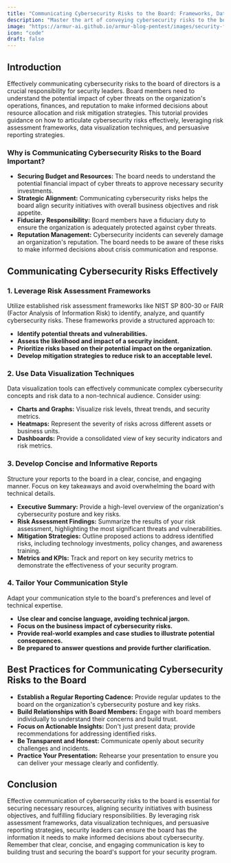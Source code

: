 ```yaml
---
title: "Communicating Cybersecurity Risks to the Board: Frameworks, Data Visualization & Effective Reporting"
description: "Master the art of conveying cybersecurity risks to the board of directors using risk assessment frameworks, compelling data visualization techniques, and persuasive reporting strategies."
image: "https://armur-ai.github.io/armur-blog-pentest/images/security-fundamentals.png"
icon: "code"
draft: false
---
```

## Introduction

Effectively communicating cybersecurity risks to the board of directors is a crucial responsibility for security leaders.  Board members need to understand the potential impact of cyber threats on the organization's operations, finances, and reputation to make informed decisions about resource allocation and risk mitigation strategies. This tutorial provides guidance on how to articulate cybersecurity risks effectively, leveraging risk assessment frameworks, data visualization techniques, and persuasive reporting strategies.

### Why is Communicating Cybersecurity Risks to the Board Important?

*   **Securing Budget and Resources:** The board needs to understand the potential financial impact of cyber threats to approve necessary security investments.
*   **Strategic Alignment:** Communicating cybersecurity risks helps the board align security initiatives with overall business objectives and risk appetite.
*   **Fiduciary Responsibility:** Board members have a fiduciary duty to ensure the organization is adequately protected against cyber threats.
*   **Reputation Management:**  Cybersecurity incidents can severely damage an organization's reputation. The board needs to be aware of these risks to make informed decisions about crisis communication and response.

## Communicating Cybersecurity Risks Effectively

### 1. Leverage Risk Assessment Frameworks

Utilize established risk assessment frameworks like NIST SP 800-30 or FAIR (Factor Analysis of Information Risk) to identify, analyze, and quantify cybersecurity risks. These frameworks provide a structured approach to:

*   **Identify potential threats and vulnerabilities.**
*   **Assess the likelihood and impact of a security incident.**
*   **Prioritize risks based on their potential impact on the organization.**
*   **Develop mitigation strategies to reduce risk to an acceptable level.**

### 2. Use Data Visualization Techniques

Data visualization tools can effectively communicate complex cybersecurity concepts and risk data to a non-technical audience.  Consider using:

*   **Charts and Graphs:**  Visualize risk levels, threat trends, and security metrics.
*   **Heatmaps:**  Represent the severity of risks across different assets or business units.
*   **Dashboards:**  Provide a consolidated view of key security indicators and risk metrics.

### 3. Develop Concise and Informative Reports

Structure your reports to the board in a clear, concise, and engaging manner. Focus on key takeaways and avoid overwhelming the board with technical details. 

*   **Executive Summary:** Provide a high-level overview of the organization's cybersecurity posture and key risks.
*   **Risk Assessment Findings:**  Summarize the results of your risk assessment, highlighting the most significant threats and vulnerabilities.
*   **Mitigation Strategies:** Outline proposed actions to address identified risks, including technology investments, policy changes, and awareness training.
*   **Metrics and KPIs:**  Track and report on key security metrics to demonstrate the effectiveness of your security program.

### 4. Tailor Your Communication Style

Adapt your communication style to the board's preferences and level of technical expertise.  

*   **Use clear and concise language, avoiding technical jargon.**
*   **Focus on the business impact of cybersecurity risks.**
*   **Provide real-world examples and case studies to illustrate potential consequences.**
*   **Be prepared to answer questions and provide further clarification.**

## Best Practices for Communicating Cybersecurity Risks to the Board

*   **Establish a Regular Reporting Cadence:**  Provide regular updates to the board on the organization's cybersecurity posture and key risks.
*   **Build Relationships with Board Members:**  Engage with board members individually to understand their concerns and build trust.
*   **Focus on Actionable Insights:**  Don't just present data; provide recommendations for addressing identified risks.
*   **Be Transparent and Honest:**  Communicate openly about security challenges and incidents.
*   **Practice Your Presentation:**  Rehearse your presentation to ensure you can deliver your message clearly and confidently. 


## Conclusion

Effective communication of cybersecurity risks to the board is essential for securing necessary resources, aligning security initiatives with business objectives, and fulfilling fiduciary responsibilities. By leveraging risk assessment frameworks, data visualization techniques, and persuasive reporting strategies, security leaders can ensure the board has the information it needs to make informed decisions about cybersecurity. Remember that clear, concise, and engaging communication is key to building trust and securing the board's support for your security program.